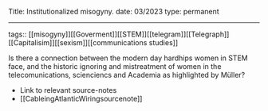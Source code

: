 
Title: Institutionalized misogyny.
date: 03/2023
type: permanent

---

tags::  [[misogyny]][[Goverment]][[STEM]][[telegram]][[Telegraph]][[Capitalisim]][[sexism]][[communications studies]]



Is there a connection between the modern day hardhips women in STEM face, and the historic ignoring and mistreatment of women in the telecomunications, scienciencs and Academia as highlighted by Müller?

- Link to relevant source-notes
- [[CableingAtlanticWiringsourcenote]]